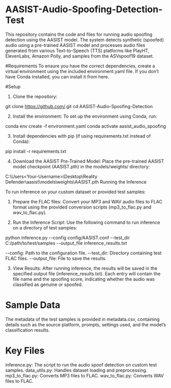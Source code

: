 # AASIST-Audio-Spoofing-Detection-Test
This repository contains the code and files for running audio spoofing detection using the AASIST model. The system detects synthetic (spoofed) audio using a pre-trained AASIST model and processes audio files generated from various Text-to-Speech (TTS) platforms like PlayHT, ElevenLabs, Amazon Polly, and samples from the ASVspoof19 dataset.

#Requirements
To ensure you have the correct dependencies, create a virtual environment using the included environment.yaml file. If you don’t have Conda installed, you can install it from here.

#Setup
1. Clone the repository:

git clone https://github.com/<your-repo-name>.git
cd AASIST-Audio-Spoofing-Detection

2. Install the environment: To set up the environment using Conda, run:

conda env create -f environment.yaml
conda activate aasist_audio_spoofing

3. Install dependencies with pip (if using requirements.txt instead of Conda):

pip install -r requirements.txt

4. Download the AASIST Pre-Trained Model: Place the pre-trained AASIST model checkpoint (AASIST.pth) in the models/weights/ directory:

C:\Users\<Your-Username>\Desktop\Reality Defender\aasist\models\weights\AASIST.pth
Running the Inference

To run inference on your custom dataset or provided test samples:

  1. Prepare the FLAC files: Convert your MP3 and WAV audio files to FLAC format using the provided conversion scripts (mp3_to_flac.py and wav_to_flac.py).

  2. Run the Inference Script: Use the following command to run inference on a directory of test samples:

python inference.py --config config/AASIST.conf --test_dir C:/path/to/test/samples --output_file inference_results.txt

--config: Path to the configuration file.
--test_dir: Directory containing test FLAC files.
--output_file: File to save the results.

  3. View Results: After running inference, the results will be saved in the specified output file (inference_results.txt). Each entry will contain the file name and the spoofing score, indicating whether the audio was classified as genuine or spoofed.

# Sample Data
The metadata of the test samples is provided in metadata.csv, containing details such as the source platform, prompts, settings used, and the model’s classification results.

# Key Files

inference.py: The script to run the audio spoof detection on custom test samples.
data_utils.py: Handles dataset loading and preprocessing.
mp3_to_flac.py: Converts MP3 files to FLAC.
wav_to_flac.py: Converts WAV files to FLAC.
